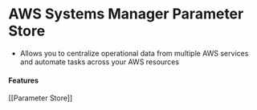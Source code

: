 # AWS Systems Manager Parameter Store

- Allows you to centralize operational data from multiple AWS services and automate tasks across your AWS resources


#### Features
[[Parameter Store]]